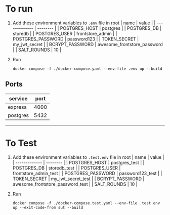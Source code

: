 # To run

1.  Add these environment variables to `.env` file in root
    | name | value |
    | ------------- | -------- |
    | POSTGRES_HOST | postgres |
    | POSTGRES_DB | storedb |
    | POSTGRES_USER | frontstore_admin |
    | POSTGRES_PASSWORD | password123 |
    | TOKEN_SECRET | my_jwt_secret |
    | BCRYPT_PASSWORD | awesome_frontstore_password |
    | SALT_ROUNDS | 10 |

2.  Run

    `docker compose -f ./docker-compose.yaml --env-file .env up --build`

## Ports

| service  | port |
| -------- | ---- |
| express  | 4000 |
| postgres | 5432 |

---

# To Test

1.  Add these environment variables to `.test.env` file in root
    | name | value |
    | ------------- | -------- |
    | POSTGRES_HOST | postgres_test |
    | POSTGRES_DB | storedb_test |
    | POSTGRES_USER | frontstore_admin_test |
    | POSTGRES_PASSWORD | password123_test |
    | TOKEN_SECRET | my_jwt_secret_test |
    | BCRYPT_PASSWORD | awesome_frontstore_password_test |
    | SALT_ROUNDS | 10 |

2.  Run

    `docker compose -f ./docker-compose.test.yaml --env-file .test.env up --exit-code-from sut --build`
